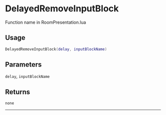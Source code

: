 # DelayedRemoveInputBlock
Function name in RoomPresentation.lua
## Usage
```lua
DelayedRemoveInputBlock(delay, inputBlockName)
```
## Parameters
`delay`, `inputBlockName`
## Returns
`none`

---